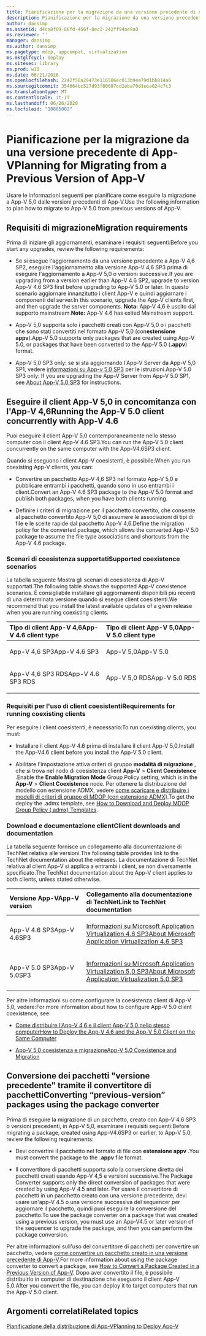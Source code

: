 ```yaml
---
title: Pianificazione per la migrazione da una versione precedente di App-V
description: Pianificazione per la migrazione da una versione precedente di App-V
author: dansimp
ms.assetid: d4ca8f09-86fd-456f-8ec2-242ff94ae9a0
ms.reviewer: ''
manager: dansimp
ms.author: dansimp
ms.pagetype: mdop, appcompat, virtualization
ms.mktglfcycl: deploy
ms.sitesec: library
ms.prod: w10
ms.date: 06/21/2016
ms.openlocfilehash: 2242f58a29473e116506ec013b94a79d1bb814a6
ms.sourcegitcommit: 354664bc527d93f80687cd2eba70d1eea024c7c3
ms.translationtype: MT
ms.contentlocale: it-IT
ms.lasthandoff: 06/26/2020
ms.locfileid: "10805002"
---
```

# <span data-ttu-id="97c77-103">Pianificazione per la migrazione da una versione precedente di App-V</span><span class="sxs-lookup"><span data-stu-id="97c77-103">Planning for Migrating from a Previous Version of App-V</span></span>


<span data-ttu-id="97c77-104">Usare le informazioni seguenti per pianificare come eseguire la migrazione a App-V 5,0 dalle versioni precedenti di App-V.</span><span class="sxs-lookup"><span data-stu-id="97c77-104">Use the following information to plan how to migrate to App-V 5.0 from previous versions of App-V.</span></span>

## <span data-ttu-id="97c77-105">Requisiti di migrazione</span><span class="sxs-lookup"><span data-stu-id="97c77-105">Migration requirements</span></span>


<span data-ttu-id="97c77-106">Prima di iniziare gli aggiornamenti, esaminare i requisiti seguenti:</span><span class="sxs-lookup"><span data-stu-id="97c77-106">Before you start any upgrades, review the following requirements:</span></span>

-   <span data-ttu-id="97c77-107">Se si esegue l'aggiornamento da una versione precedente a App-V 4,6 SP2, eseguire l'aggiornamento alla versione App-V 4,6 SP3 prima di eseguire l'aggiornamento a App-V 5,0 o versioni successive.</span><span class="sxs-lookup"><span data-stu-id="97c77-107">If you are upgrading from a version earlier than App-V 4.6 SP2, upgrade to version App-V 4.6 SP3 first before upgrading to App-V 5.0 or later.</span></span> <span data-ttu-id="97c77-108">In questo scenario aggiornare innanzitutto i client App-V e quindi aggiornare i componenti del server.</span><span class="sxs-lookup"><span data-stu-id="97c77-108">In this scenario, upgrade the App-V clients first, and then upgrade the server components.</span></span>
<span data-ttu-id="97c77-109">**Nota:** App-V 4,6 è uscito dal supporto mainstream.</span><span class="sxs-lookup"><span data-stu-id="97c77-109">**Note:** App-V 4.6 has exited Mainstream support.</span></span>

-   <span data-ttu-id="97c77-110">App-V 5,0 supporta solo i pacchetti creati con App-V 5,0 o i pacchetti che sono stati convertiti nel formato App-V 5,0 (con**estensione appv**).</span><span class="sxs-lookup"><span data-stu-id="97c77-110">App-V 5.0 supports only packages that are created using App-V 5.0, or packages that have been converted to the App-V 5.0 (**.appv**) format.</span></span>

-   <span data-ttu-id="97c77-111">App-V 5,0 SP3 only: se si sta aggiornando l'App-V Server da App-V 5,0 SP1, vedere [informazioni su App-v 5,0 SP3](about-app-v-50-sp3.md#bkmk-migrate-to-50sp3) per le istruzioni.</span><span class="sxs-lookup"><span data-stu-id="97c77-111">App-V 5.0 SP3 only: If you are upgrading the App-V Server from App-V 5.0 SP1, see [About App-V 5.0 SP3](about-app-v-50-sp3.md#bkmk-migrate-to-50sp3) for instructions.</span></span>

## <span data-ttu-id="97c77-112">Eseguire il client App-V 5,0 in concomitanza con l'App-V 4,6</span><span class="sxs-lookup"><span data-stu-id="97c77-112">Running the App-V 5.0 client concurrently with App-V 4.6</span></span>


<span data-ttu-id="97c77-113">Puoi eseguire il client App-V 5,0 contemporaneamente nello stesso computer con il client App-V 4.6 SP3.</span><span class="sxs-lookup"><span data-stu-id="97c77-113">You can run the App-V 5.0 client concurrently on the same computer with the App-V4.6SP3 client.</span></span>

<span data-ttu-id="97c77-114">Quando si eseguono i client App-V coesistenti, è possibile:</span><span class="sxs-lookup"><span data-stu-id="97c77-114">When you run coexisting App-V clients, you can:</span></span>

-   <span data-ttu-id="97c77-115">Convertire un pacchetto App-V 4,6 SP3 nel formato App-V 5,0 e pubblicare entrambi i pacchetti, quando sono in uso entrambi i client.</span><span class="sxs-lookup"><span data-stu-id="97c77-115">Convert an App-V 4.6 SP3 package to the App-V 5.0 format and publish both packages, when you have both clients running.</span></span>

-   <span data-ttu-id="97c77-116">Definire i criteri di migrazione per il pacchetto convertito, che consente al pacchetto convertito App-V 5,0 di assumere le associazioni di tipi di file e le scelte rapide dal pacchetto App-V 4,6.</span><span class="sxs-lookup"><span data-stu-id="97c77-116">Define the migration policy for the converted package, which allows the converted App-V 5.0 package to assume the file type associations and shortcuts from the App-V 4.6 package.</span></span>

### <span data-ttu-id="97c77-117">Scenari di coesistenza supportati</span><span class="sxs-lookup"><span data-stu-id="97c77-117">Supported coexistence scenarios</span></span>

<span data-ttu-id="97c77-118">La tabella seguente Mostra gli scenari di coesistenza di App-V supportati.</span><span class="sxs-lookup"><span data-stu-id="97c77-118">The following table shows the supported App-V coexistence scenarios.</span></span> <span data-ttu-id="97c77-119">È consigliabile installare gli aggiornamenti disponibili più recenti di una determinata versione quando si esegue client coesistenti.</span><span class="sxs-lookup"><span data-stu-id="97c77-119">We recommend that you install the latest available updates of a given release when you are running coexisting clients.</span></span>

<table>
<colgroup>
<col width="50%" />
<col width="50%" />
</colgroup>
<thead>
<tr class="header">
<th align="left"><span data-ttu-id="97c77-120">Tipo di client App-V 4,6</span><span class="sxs-lookup"><span data-stu-id="97c77-120">App-V 4.6 client type</span></span></th>
<th align="left"><span data-ttu-id="97c77-121">Tipo di client App-V 5,0</span><span class="sxs-lookup"><span data-stu-id="97c77-121">App-V 5.0 client type</span></span></th>
</tr>
</thead>
<tbody>
<tr class="odd">
<td align="left"><p><span data-ttu-id="97c77-122">App-V 4,6 SP3</span><span class="sxs-lookup"><span data-stu-id="97c77-122">App-V 4.6 SP3</span></span></p></td>
<td align="left"><p><span data-ttu-id="97c77-123">App-V 5,0</span><span class="sxs-lookup"><span data-stu-id="97c77-123">App-V 5.0</span></span></p></td>
</tr>
<tr class="even">
<td align="left"><p><span data-ttu-id="97c77-124">App-V 4,6 SP3 RDS</span><span class="sxs-lookup"><span data-stu-id="97c77-124">App-V 4.6 SP3 RDS</span></span></p></td>
<td align="left"><p><span data-ttu-id="97c77-125">App-V 5,0 RDS</span><span class="sxs-lookup"><span data-stu-id="97c77-125">App-V 5.0 RDS</span></span></p></td>
</tr>
</tbody>
</table>

 

### <span data-ttu-id="97c77-126">Requisiti per l'uso di client coesistenti</span><span class="sxs-lookup"><span data-stu-id="97c77-126">Requirements for running coexisting clients</span></span>

<span data-ttu-id="97c77-127">Per eseguire i client coesistenti, è necessario:</span><span class="sxs-lookup"><span data-stu-id="97c77-127">To run coexisting clients, you must:</span></span>

-   <span data-ttu-id="97c77-128">Installare il client App-V 4.6 prima di installare il client App-V 5,0.</span><span class="sxs-lookup"><span data-stu-id="97c77-128">Install the App-V4.6 client before you install the App-V 5.0 client.</span></span>

-   <span data-ttu-id="97c77-129">Abilitare l'impostazione attiva criteri di gruppo **modalità di migrazione** , che si trova nel nodo di coesistenza client **App-V** &gt; **Client Coexistence** .</span><span class="sxs-lookup"><span data-stu-id="97c77-129">Enable the **Enable Migration Mode** Group Policy setting, which is in the **App-V** &gt; **Client Coexistence** node.</span></span> <span data-ttu-id="97c77-130">Per ottenere la distribuzione del modello con estensione ADMX, vedere [come scaricare e distribuire i modelli di criteri di gruppo di MDOP (con estensione ADMX)](https://technet.microsoft.com/library/dn659707.aspx).</span><span class="sxs-lookup"><span data-stu-id="97c77-130">To get the deploy the .admx template, see [How to Download and Deploy MDOP Group Policy (.admx) Templates](https://technet.microsoft.com/library/dn659707.aspx).</span></span>

### <span data-ttu-id="97c77-131">Download e documentazione client</span><span class="sxs-lookup"><span data-stu-id="97c77-131">Client downloads and documentation</span></span>

<span data-ttu-id="97c77-132">La tabella seguente fornisce un collegamento alla documentazione di TechNet relativa alle versioni.</span><span class="sxs-lookup"><span data-stu-id="97c77-132">The following table provides link to the TechNet documentation about the releases.</span></span> <span data-ttu-id="97c77-133">La documentazione di TechNet relativa al client App-V si applica a entrambi i client, se non diversamente specificato.</span><span class="sxs-lookup"><span data-stu-id="97c77-133">The TechNet documentation about the App-V client applies to both clients, unless stated otherwise.</span></span>

<table>
<colgroup>
<col width="33%" />
<col width="50%" />
</colgroup>
<thead>
<tr class="header">
<th align="left"><span data-ttu-id="97c77-134">Versione App-V</span><span class="sxs-lookup"><span data-stu-id="97c77-134">App-V version</span></span></th>
<th align="left"><span data-ttu-id="97c77-135">Collegamento alla documentazione di TechNet</span><span class="sxs-lookup"><span data-stu-id="97c77-135">Link to TechNet documentation</span></span></th>
</tr>
</thead>
<tbody>
<tr class="odd">
<td align="left"><p><span data-ttu-id="97c77-136">App-V 4.6 SP3</span><span class="sxs-lookup"><span data-stu-id="97c77-136">App-V 4.6SP3</span></span></p></td>
<td align="left"><p><a href="https://technet.microsoft.com/library/dn511019.aspx" data-raw-source="[About Microsoft Application Virtualization 4.6 SP3](https://technet.microsoft.com/library/dn511019.aspx)"><span data-ttu-id="97c77-137">Informazioni su Microsoft Application Virtualization 4.6 SP3</span><span class="sxs-lookup"><span data-stu-id="97c77-137">About Microsoft Application Virtualization 4.6 SP3</span></span></a></p></td>
</tr>
<tr class="even">
<td align="left"><p><span data-ttu-id="97c77-138">App-V 5.0 SP3</span><span class="sxs-lookup"><span data-stu-id="97c77-138">App-V 5.0SP3</span></span></p></td>
<td align="left"><p><a href="about-app-v-50-sp3.md" data-raw-source="[About Microsoft Application Virtualization 5.0 SP3](about-app-v-50-sp3.md)"><span data-ttu-id="97c77-139">Informazioni su Microsoft Application Virtualization 5,0 SP3</span><span class="sxs-lookup"><span data-stu-id="97c77-139">About Microsoft Application Virtualization 5.0 SP3</span></span></a></p></td>
</tr>
</tbody>
</table>

 

<span data-ttu-id="97c77-140">Per altre informazioni su come configurare la coesistenza client di App-V 5,0, vedere:</span><span class="sxs-lookup"><span data-stu-id="97c77-140">For more information about how to configure App-V 5.0 client coexistence, see:</span></span>

-   [<span data-ttu-id="97c77-141">Come distribuire l'App-V 4,6 e il client App-V 5,0 nello stesso computer</span><span class="sxs-lookup"><span data-stu-id="97c77-141">How to Deploy the App-V 4.6 and the App-V 5.0 Client on the Same Computer</span></span>](how-to-deploy-the-app-v-46-and-the-app-v--50-client-on-the-same-computer.md)

-   [<span data-ttu-id="97c77-142">App-V 5,0 coesistenza e migrazione</span><span class="sxs-lookup"><span data-stu-id="97c77-142">App-V 5.0 Coexistence and Migration</span></span>](https://technet.microsoft.com/windows/jj835811.aspx)

## <a href="" id="converting--previous-version--packages-using-the-package-converter-"></a><span data-ttu-id="97c77-143">Conversione dei pacchetti "versione precedente" tramite il convertitore di pacchetti</span><span class="sxs-lookup"><span data-stu-id="97c77-143">Converting “previous-version” packages using the package converter</span></span>


<span data-ttu-id="97c77-144">Prima di eseguire la migrazione di un pacchetto, creato con App-V 4.6 SP3 o versioni precedenti, in App-V 5,0, esaminare i requisiti seguenti:</span><span class="sxs-lookup"><span data-stu-id="97c77-144">Before migrating a package, created using App-V4.6SP3 or earlier, to App-V 5.0, review the following requirements:</span></span>

-   <span data-ttu-id="97c77-145">Devi convertire il pacchetto nel formato di file con **estensione appv** .</span><span class="sxs-lookup"><span data-stu-id="97c77-145">You must convert the package to the **.appv** file format.</span></span>

-   <span data-ttu-id="97c77-146">Il convertitore di pacchetti supporta solo la conversione diretta dei pacchetti creati usando App-V 4,5 e versioni successive.</span><span class="sxs-lookup"><span data-stu-id="97c77-146">The Package Converter supports only the direct conversion of packages that were created by using App-V 4.5 and later.</span></span> <span data-ttu-id="97c77-147">Per usare il convertitore di pacchetti in un pacchetto creato con una versione precedente, devi usare un'app-V 4.5 o una versione successiva del sequencer per aggiornare il pacchetto, quindi puoi eseguire la conversione del pacchetto.</span><span class="sxs-lookup"><span data-stu-id="97c77-147">To use the package converter on a package that was created using a previous version, you must use an App-V4.5 or later version of the sequencer to upgrade the package, and then you can perform the package conversion.</span></span>

<span data-ttu-id="97c77-148">Per altre informazioni sull'uso del convertitore di pacchetti per convertire un pacchetto, vedere [come convertire un pacchetto creato in una versione precedente di App-V](how-to-convert-a-package-created-in-a-previous-version-of-app-v.md).</span><span class="sxs-lookup"><span data-stu-id="97c77-148">For more information about using the package converter to convert a package, see [How to Convert a Package Created in a Previous Version of App-V](how-to-convert-a-package-created-in-a-previous-version-of-app-v.md).</span></span> <span data-ttu-id="97c77-149">Dopo aver convertito il file, è possibile distribuirlo in computer di destinazione che eseguono il client App-V 5,0.</span><span class="sxs-lookup"><span data-stu-id="97c77-149">After you convert the file, you can deploy it to target computers that run the App-V 5.0 client.</span></span>






## <span data-ttu-id="97c77-150">Argomenti correlati</span><span class="sxs-lookup"><span data-stu-id="97c77-150">Related topics</span></span>


[<span data-ttu-id="97c77-151">Pianificazione della distribuzione di App-V</span><span class="sxs-lookup"><span data-stu-id="97c77-151">Planning to Deploy App-V</span></span>](planning-to-deploy-app-v.md)

 

 





